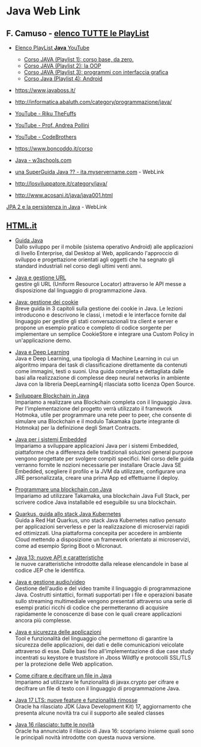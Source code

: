 # Java Web Link

## F. Camuso - [elenco TUTTE le PlayList](http://www.camuso.it/mappaYT.html)
- [Elenco PlayList **Java** YouTube](https://www.youtube.com/user/fcamuso/playlists?view=50&sort=dd&shelf_id=4)
  - [Corso JAVA (Playlist 1): corso base, da zero.](https://www.youtube.com/playlist?list=PL0qAPtx8YtJe2dpE7di4aPJwrQuRD6IDD)
  - [Corso JAVA (Playlist 2): la OOP](https://www.youtube.com/playlist?list=PL0qAPtx8YtJee1dk24wX-68yHTnMfzdX5)
  - [Corso JAVA (Playlist 3): programmi con interfaccia grafica](https://www.youtube.com/playlist?list=PL0qAPtx8YtJfRML8EDs7v9nwjdOt6dvaf)
  - [Corso Java (Playlist 4): Android](https://www.youtube.com/playlist?list=PL0qAPtx8YtJeqmBWbE1Rbac2QWHoPCjR2)

- https://www.javaboss.it/
- http://informatica.abaluth.com/category/programmazione/java/
- [YouTube - Riku TheFuffs](https://www.youtube.com/playlist?list=PLDv0BhS-vEuut7R-jd9SX9LY1nxaZhmym)
- [YouTube - Prof. Andrea Pollini](https://www.youtube.com/@ProfAndreaPollini/playlists)
- [YouTube - CodeBrothers](https://www.youtube.com/@CodeBrothers/playlists)
- https://www.boncoddo.it/corso
- [Java - w3schools.com](https://www.w3schools.com/java/default.asp)
- [una SuperGuida Java ?? - ita.myservername.com](https://ita.myservername.com/java-tutorial-beginners) - WebLink
- http://losviluppatore.it/category/java/
- http://www.acosani.it/java/java001.html

[JPA 2 e la persistenza in Java](https://www.html.it/articoli/jpa-2-e-la-persistenza-in-java/) - WebLink


## [HTML.it](https://www.html.it/java/)

- [Guida Java](https://www.html.it/guide/guida-java/)  
  Dallo sviluppo per il mobile (sistema operativo Android) alle applicazioni di livello Enterprise, dal Desktop al Web, applicando l'approccio di sviluppo e progettazione orientati agli oggetti che ha segnato gli standard industriali nel corso degli ultimi venti anni.

- [Java e gestione URL](https://www.html.it/articoli/java-e-gestione-url/)  
  gestire gli URL (Uniform Resource Locator) attraverso le API messe a disposizione dal linguaggio di programmazione Java.

- [Java: gestione dei cookie](https://www.html.it/guide/java-gestione-dei-cookie/)  
  Breve guida in 3 capitoli sulla gestione dei cookie in Java. Le lezioni introducono e descrivono le classi, i metodi e le interfacce fornite dal linguaggio per gestire gli stati conversazionali tra client e server e propone un esempio pratico e completo di codice sorgente per implementare un semplice CookieStore e integrare una Custom Policy in un'applicazione demo.

- [Java e Deep Learning](https://www.html.it/guide/java-e-deep-learning-la-guida/)  
  Java e Deep Learning, una tipologia di Machine Learning in cui un algoritmo impara dei task di classificazione direttamente da contenuti come immagini, testi o suoni. Una guida completa e dettagliata dalle basi alla realizzazione di complesse deep neural networks in ambiente Java con la libreria DeepLearning4j rilasciata sotto licenza Open Source.

- [Sviluppare Blockchain in Java](https://www.html.it/guide/sviluppare-blockchain-in-java-la-guida/)  
  Impariamo a realizzare una Blockchain completa con il linguaggio Java. Per l'implementazione del progetto verrà utilizzato il framework Hotmoka, utile per programmare una rete peer to peer, che consente di simulare una Blockchain e il modulo Takamaka (parte integrante di Hotmoka) per la definizione degli Smart Contracts.

- [Java per i sistemi Embedded](https://www.html.it/guide/java-per-i-sistemi-embedded-la-guida/)  
  Impariamo a sviluppare applicazioni Java per i sistemi Embedded, piattaforme che a differenza delle tradizionali soluzioni general purpose vengono progettate per svolgere compiti specifici. Nel corso delle guida verranno fornite le nozioni necessarie per installare Oracle Java SE Embedded, scegliere il profilo e la JVM da utilizzare, configurare una JRE personalizzata, creare una prima App ed effettuarne il deploy.

- [Programmare una blockchain con Java](https://www.html.it/articoli/come-programmare-una-blockchain-con-java/)  
  Impariamo ad utilizzare Takamaka, una blockchain Java Full Stack, per scrivere codice Java installabile ed eseguibile su una blockchain.

- [Quarkus, guida allo stack Java Kubernetes](https://www.html.it/guide/quarkus-guida-allo-stack-java-kubernetes/)  
  Guida a Red Hat Quarkus, uno stack Java Kubernetes nativo pensato per applicazioni serverless e per la realizzazione di microservizi rapidi ed ottimizzati. Una piattaforma concepita per accedere in ambiente Cloud mettendo a disposizione un framework orientato ai microservizi, come ad esempio Spring Boot o Micronaut.

- [Java 13: nuove API e caratteristiche](https://www.html.it/articoli/java-13-nuove-api-e-caratteristiche/)  
  le nuove caratteristiche introdotte dalla release elencandole in base al codice JEP che le identifica.

- [Java e gestione audio/video](https://www.html.it/guide/java-e-gestione-audio-video/)  
  Gestione dell'audio e del video tramite il linguaggio di programmazione Java. Costrutti sintattici, formati supportati per i file e operazioni basate sullo streaming multimediale vengono presentati attraverso una serie di esempi pratici ricchi di codice che permetteranno di acquisire rapidamente le conoscenze di base con le quali creare applicazioni ancora più complesse.

- [Java e sicurezza delle applicazioni](https://www.html.it/guide/java-e-sicurezza-delle-applicazioni/)  
  Tool e funzionalità del linguaggio che permettono di garantire la sicurezza delle applicazioni, dei dati e delle comunicazioni veicolate attraverso di esse. Dalle basi fino all'implementazione di due case study incentrati su keystore e truststore in Jboss Wildfly e protocolli SSL/TLS per la protezione delle Web application.

- [Come cifrare e decifrare un file in Java](https://www.html.it/articoli/come-cifrare-e-decifrare-un-file-in-java/)  
  Impariamo ad utilizzare le funzionalità di javax.crypto per cifrare e decifrare un file di testo con il linguaggio di programmazione Java.

- [Java 17 LTS: nuove feature e funzionalità rimosse](https://www.html.it/magazine/java-17-lts-nuove-feature-e-funzionalita-rimosse/)  
  Oracle ha rilasciato JDK (Java Development Kit) 17, aggiornamento che presenta alcune novità tra cui il supporto alle sealed classes

- [Java 16 rilasciato: tutte le novità](https://www.html.it/magazine/java-16/)  
  Oracle ha annunciato il rilascio di Java 16: scopriamo insieme quali sono le principali novità introdotte con questa nuova versione.